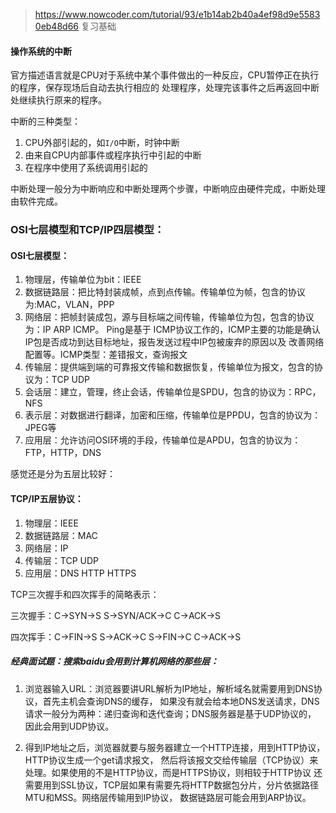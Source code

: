 > https://www.nowcoder.com/tutorial/93/e1b14ab2b40a4ef98d9e55830eb48d66
> 复习基础

#### 操作系统的中断
官方描述语言就是CPU对于系统中某个事件做出的一种反应，CPU暂停正在执行的程序，保存现场后自动去执行相应的
处理程序，处理完该事件之后再返回中断处继续执行原来的程序。

中断的三种类型：
1. CPU外部引起的，如`I/O`中断，时钟中断 
2. 由来自CPU内部事件或程序执行中引起的中断
3. 在程序中使用了系统调用引起的

中断处理一般分为中断响应和中断处理两个步骤，中断响应由硬件完成，中断处理由软件完成。

### OSI七层模型和TCP/IP四层模型：
#### OSI七层模型：
1. 物理层，传输单位为bit：IEEE
2. 数据链路层：把比特封装成帧，点到点传输。传输单位为帧，包含的协议为:MAC，VLAN，PPP
3. 网络层：把帧封装成包，源与目标端之间传输，传输单位为包，包含的协议为：IP ARP ICMP。 Ping是基于
ICMP协议工作的，ICMP主要的功能是确认IP包是否成功到达目标地址，报告发送过程中IP包被废弃的原因以及
改善网络配置等。ICMP类型：差错报文，查询报文
4. 传输层：提供端到端的可靠报文传输和数据恢复，传输单位为报文，包含的协议为：TCP UDP
5. 会话层：建立，管理，终止会话，传输单位是SPDU，包含的协议为：RPC，NFS
6. 表示层：对数据进行翻译，加密和压缩，传输单位是PPDU，包含的协议为：JPEG等
7. 应用层：允许访问OSI环境的手段，传输单位是APDU，包含的协议为：FTP，HTTP，DNS

感觉还是分为五层比较好：
#### TCP/IP五层协议：
1. 物理层：IEEE
2. 数据链路层：MAC
3. 网络层：IP
4. 传输层：TCP UDP
5. 应用层：DNS HTTP HTTPS

TCP三次握手和四次挥手的简略表示：

三次握手：C->SYN->S S->SYN/ACK->C C->ACK->S

四次挥手：C->FIN->S S->ACK->C S->FIN->C C->ACK->S

##### 经典面试题：搜索baidu会用到计算机网络的那些层：
1. 浏览器输入URL：浏览器要讲URL解析为IP地址，解析域名就需要用到DNS协议，首先主机会查询DNS的缓存，
如果没有就会给本地DNS发送请求，DNS请求一般分为两种：递归查询和迭代查询；DNS服务器是基于UDP协议的，
因此会用到UDP协议。

2. 得到IP地址之后，浏览器就要与服务器建立一个HTTP连接，用到HTTP协议，HTTP协议生成一个get请求报文，
然后将该报文交给传输层（TCP协议）来处理。如果使用的不是HTTP协议，而是HTTPS协议，则相较于HTTP协议
还需要用到SSL协议，TCP层如果有需要先将HTTP数据包分片，分片依据路径MTU和MSS。网络层传输用到IP协议，
数据链路层可能会用到ARP协议。   


